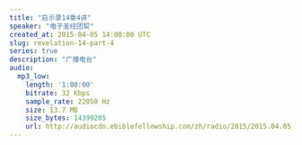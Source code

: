 ```yaml
---
title: "启示录14章4讲"
speaker: "电子圣经团契"
created_at: 2015-04-05 14:00:00 UTC
slug: revelation-14-part-4
series: true
description: "广播电台"
audio:
  mp3_low:
    length: '1:00:00'
    bitrate: 32 Kbps
    sample_rate: 22050 Hz
    size: 13.7 MB
    size_bytes: 14399205
    url: http://audiocdn.ebiblefellowship.com/zh/radio/2015/2015.04.05_EBF_-_Revelation_14_Part_4.mp3
---
```


